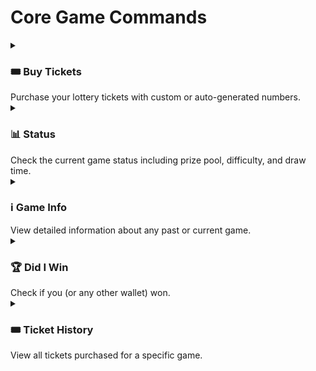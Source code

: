 # Core Game Commands

<details>
<summary><h3>🎟️ Buy Tickets</h3>Purchase your lottery tickets with custom or auto-generated numbers.</summary>

```sh
$ eatthepie buy
```

When you execute the command, you'll be guided through the buy process:

```sh
Current ticket price: 0.1 ETH
Current difficulty: Easy (1-25)
Valid number range: 1-25, Etherball: 1-10

How many tickets do you want to buy? (1-100): 2

Do you want to provide your own numbers or auto-generate?
❯ Provide own
  Auto-generate

Enter 4 numbers for ticket 1 (comma-separated, last is Etherball): 7,23,5,9
Enter 4 numbers for ticket 2 (comma-separated, last is Etherball): 3,15,20,8
```

Review your tickets before purchase:

```sh
Tickets to purchase:
Ticket 1: 7, 23, 5, 9
Ticket 2: 3, 15, 20, 8
Total cost: 0.2 ETH

Do you want to proceed with the purchase? (Y/n)
```

Transaction Done 📝

```sh
Transaction Hash: 0x123...abc
Purchase submitted!

Waiting for transaction to be confirmed...
Block Number: 1234567
Transaction confirmed successfully!
```

## Tips 💡

- Make sure the numbers you pick are within the valid ranges
- Make sure your wallet has enough ETH to cover the purchase amount and gas fees
</details>

<details>
<summary><h3>📊 Status</h3>Check the current game status including prize pool, difficulty, and draw time.</summary>

```sh
$ eatthepie status
```

When you execute the command, you'll see the status of the currentt ongoing round:

```sh
Status:
Current Game Round: 2
Difficulty: Easy (1-25)
Prize Pool: 10.5 ETH
Next Possible Draw Time: 10/29/2024, 3:00:00 PM
Time Until Draw: 2 hours, 15 minutes
```

</details>

<details>
<summary><h3>ℹ️ Game Info</h3>View detailed information about any past or current game.</summary>

```sh
$ eatthepie game-info
```

When you execute the command, you'll be asked to enter a game number:

```
Enter the past game number you want to view: 2
```

The output will show all game information:

```sh
Game 2 Information:
Status: Completed
Prize Pool: 15.5 ETH
Difficulty: Easy (1-25)
Draw Initiated Block: 1234567
RANDAO Block: 1234568
RANDAO Value: 123456789

Winning Numbers: 7, 23, 45, 12
Number of Winners: 5 (Jackpot: 1, 3 in-a-row: 2, 2 in-a-row: 2)
Payouts: Jackpot: 10.0 ETH, 3 in-a-row: 2.5 ETH, 2 in-a-row: 1.0 ETH
```

</details>

<details>
<summary><h3>🏆 Did I Win</h3>Check if you (or any other wallet) won.</summary>

```sh
$ eatthepie did-i-win
```

When you execute the command, you'll be prompted for:

```sh
Enter the game number you want to check: 2
Enter wallet address: 0x742d35Cc6634C0532925a3b844Bc454e4438f44e
```

If you won, you'll see:

```sh
Congratulations, you won!
Jackpot: Yes
3 in-a-row: No
2 in-a-row: No
Total Prize: 10.5 ETH
Claimed: No

Don't forget to claim your prize!
```

If you didn't win:

```sh
Sorry, you didn't win in this game. Better luck next time!
```

</details>

<details>
<summary><h3>🎟️ Ticket History</h3>View all tickets purchased for a specific game.</summary>

```sh
$ eatthepie ticket-history
```

When you execute the command, you'll be prompted for:

```sh
Enter the game number: 2
Enter wallet address: 0x742d35Cc6634C0532925a3b844Bc454e4438f44e
```

If you have tickets, you'll see:

```sh
Tickets:
Ticket 1: 7, 23, 45, 12
Ticket 2: 3, 15, 42, 8
Ticket 3: 11, 27, 39, 15

Total Tickets: 3
```

If you have no tickets:

```sh
No tickets found.
```

</details>
